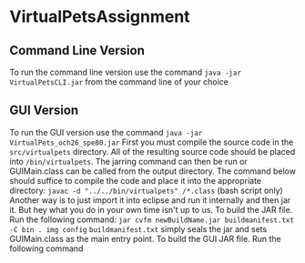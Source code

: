 # VirtualPetsAssignment

## Command Line Version
To run the command line version use the command
``java -jar VirtualPetsCLI.jar``
from the command line of your choice

## GUI Version
To run the GUI version use the command
``java -jar VirtualPets_och26_spe80.jar``
First you must compile the source code in the ``src/virtualpets`` directory. All
of the resulting source code should be placed into ``/bin/virtualpets``. The
jarring command can then be run or GUIMain.class can be called from the output
directory. The command below should suffice to compile the code and place it
into the appropriate directory:
``javac -d "../../bin/virtualpets" /*.class``
(bash script only)
Another way is to just import it into eclipse and run it internally and then
jar it. But hey what you do in your own time isn't up to us.
To build the JAR file. Run the following command:
``jar cvfm newBuildName.jar buildmanifest.txt -C bin . img config``
``buildmanifest.txt`` simply seals the jar and sets GUIMain.class as the main entry point.
To build the GUI JAR file. Run the following command
